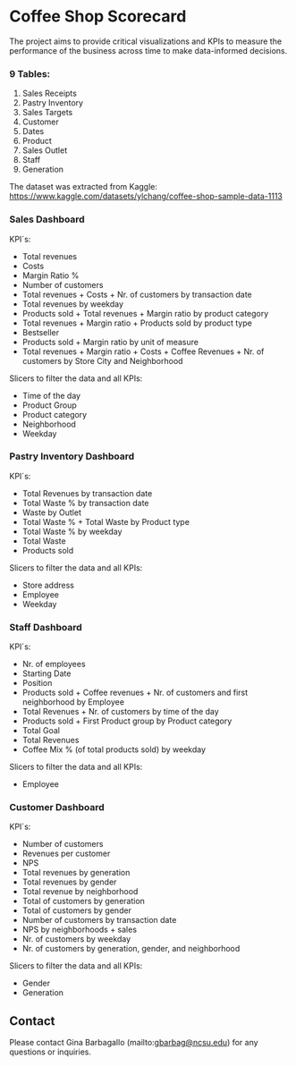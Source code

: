 # Coffee Shop Scorecard
The project aims to provide critical visualizations and KPIs to measure the performance of the business across time to make data-informed decisions.

###  9 Tables:
1. Sales Receipts
2. Pastry Inventory
3. Sales Targets
4. Customer
5. Dates
6. Product
7. Sales Outlet
8. Staff
9. Generation

The dataset was extracted from Kaggle: https://www.kaggle.com/datasets/ylchang/coffee-shop-sample-data-1113

### Sales Dashboard
KPI´s:
- Total revenues
- Costs
- Margin Ratio %
- Number of customers
- Total revenues + Costs + Nr. of customers by transaction date
- Total revenues by weekday
- Products sold + Total revenues + Margin ratio by product category
- Total revenues + Margin ratio + Products sold by product type
- Bestseller
- Products sold + Margin ratio by unit of measure
- Total revenues + Margin ratio + Costs + Coffee Revenues + Nr. of customers
by Store City and Neighborhood

Slicers to filter the data and all KPIs:
- Time of the day
- Product Group
- Product category
- Neighborhood
- Weekday

### Pastry Inventory Dashboard
KPI´s:
- Total Revenues by transaction date
- Total Waste % by transaction date
- Waste by Outlet
- Total Waste % + Total Waste by Product type
- Total Waste % by weekday
- Total Waste
- Products sold

Slicers to filter the data and all KPIs:
- Store address
- Employee
- Weekday

### Staff Dashboard
KPI´s:
- Nr. of employees
- Starting Date
- Position
- Products sold + Coffee revenues + Nr. of customers and first neighborhood
by Employee
- Total Revenues + Nr. of customers by time of the day
- Products sold + First Product group by Product category
- Total Goal
- Total Revenues
- Coffee Mix % (of total products sold) by weekday

Slicers to filter the data and all KPIs:
- Employee

### Customer Dashboard
KPI´s:
- Number of customers
- Revenues per customer
- NPS
- Total revenues by generation
- Total revenues by gender
- Total revenue by neighborhood
- Total of customers by generation
- Total of customers by gender
- Number of customers by transaction date
- NPS by neighborhoods + sales
- Nr. of customers by weekday
- Nr. of customers by generation, gender, and neighborhood

Slicers to filter the data and all KPIs:
- Gender
- Generation



## Contact

Please contact Gina Barbagallo (mailto:gbarbag@ncsu.edu) for any questions or inquiries.
